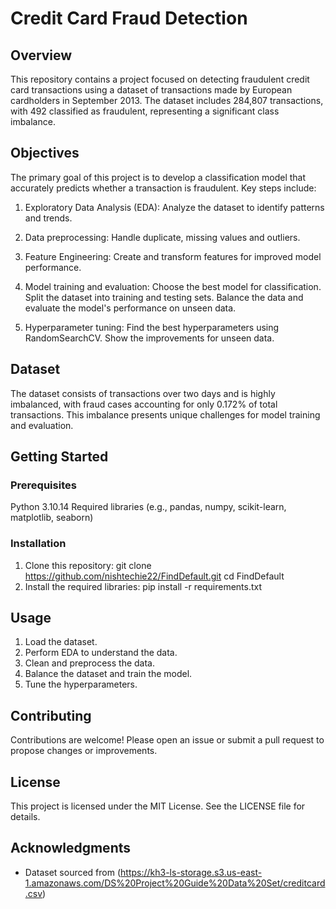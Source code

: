 # Credit Card Fraud Detection
## Overview
This repository contains a project focused on detecting fraudulent credit card transactions using a dataset of transactions made by European cardholders in September 2013. The dataset includes 284,807 transactions, with 492 classified as fraudulent, representing a significant class imbalance.

## Objectives
The primary goal of this project is to develop a classification model that accurately predicts whether a transaction is fraudulent. Key steps include:

1. Exploratory Data Analysis (EDA): Analyze the dataset to identify patterns and trends.

2. Data preprocessing: Handle duplicate, missing values and outliers.

3. Feature Engineering: Create and transform features for improved model performance.

4. Model training and evaluation: Choose the best model for classification. Split the dataset into training and testing sets. Balance the data and evaluate the model's performance on unseen data.

5. Hyperparameter tuning: Find the best hyperparameters using RandomSearchCV. Show the improvements for unseen data. 

## Dataset
The dataset consists of transactions over two days and is highly imbalanced, with fraud cases accounting for only 0.172% of total transactions. This imbalance presents unique challenges for model training and evaluation.

## Getting Started
### Prerequisites
Python 3.10.14
Required libraries (e.g., pandas, numpy, scikit-learn, matplotlib, seaborn)

### Installation
 1. Clone this repository:
    git clone https://github.com/nishtechie22/FindDefault.git
    cd FindDefault
 3. Install the required libraries:
    pip install -r requirements.txt

## Usage
 1. Load the dataset.
 2. Perform EDA to understand the data.
 3. Clean and preprocess the data.
 4. Balance the dataset and train the model.
 5. Tune the hyperparameters.

## Contributing
Contributions are welcome! Please open an issue or submit a pull request to propose changes or improvements.

## License
This project is licensed under the MIT License. See the LICENSE file for details.

## Acknowledgments
* Dataset sourced from (https://kh3-ls-storage.s3.us-east-1.amazonaws.com/DS%20Project%20Guide%20Data%20Set/creditcard.csv)


